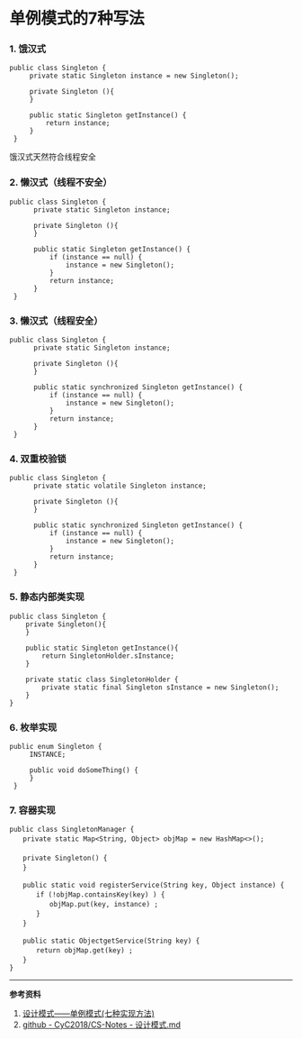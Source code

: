 # 单例模式的7种写法

### 1. 饿汉式  

```
public class Singleton {  
     private static Singleton instance = new Singleton();  
     
     private Singleton (){
     }
     
     public static Singleton getInstance() {  
         return instance;  
     }  
 }
```

饿汉式天然符合线程安全

### 2. 懒汉式（线程不安全）  

```
public class Singleton {  
      private static Singleton instance;  
      
      private Singleton (){
      }   
      
      public static Singleton getInstance() {  
          if (instance == null) {  
              instance = new Singleton();  
          }  
          return instance;  
      }  
 }  
```

### 3. 懒汉式（线程安全）  

```
public class Singleton {  
      private static Singleton instance;  
      
      private Singleton (){
      }   
      
      public static synchronized Singleton getInstance() {  
          if (instance == null) {  
              instance = new Singleton();  
          }  
          return instance;  
      }  
 }  
```


### 4. 双重校验锁  

```
public class Singleton {  
      private static volatile Singleton instance;  
      
      private Singleton (){
      }
      
      public static synchronized Singleton getInstance() {  
          if (instance == null) {  
              instance = new Singleton();  
          }  
          return instance;  
      }  
 }  
```

### 5. 静态内部类实现  

```
public class Singleton { 
    private Singleton(){
    }
    
    public static Singleton getInstance(){  
        return SingletonHolder.sInstance;  
    }  
    
    private static class SingletonHolder {  
        private static final Singleton sInstance = new Singleton();  
    }  
}
```


### 6. 枚举实现  

```
public enum Singleton {  
     INSTANCE;  
     
     public void doSomeThing() {  
     }  
 }  
```


### 7. 容器实现  

```
public class SingletonManager { 
　　private static Map<String, Object> objMap = new HashMap<>();
　　
　　private Singleton() { 
　　}

　　public static void registerService(String key, Object instance) {
　　　　if (!objMap.containsKey(key) ) {
　　　　　　objMap.put(key, instance) ;
　　　　}
　　}

　　public static ObjectgetService(String key) {
　　　　return objMap.get(key) ;
　　}
}
```



-----
**参考资料**

1. [设计模式——单例模式(七种实现方法)](https://www.cnblogs.com/dingxiansen/p/9353254.html)
2. [github - CyC2018/CS-Notes - 设计模式.md](https://github.com/CyC2018/CS-Notes/blob/master/notes/设计模式.md#1-单例singleton)

